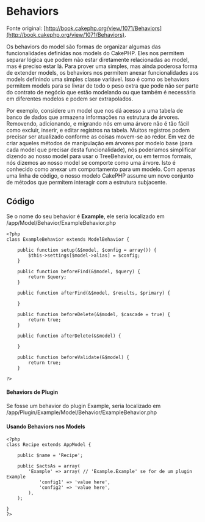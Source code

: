 # Behaviors

Fonte original: [http://book.cakephp.org/view/1071/Behaviors](http://book.cakephp.org/view/1071/Behaviors).

Os behaviors do model são formas de organizar algumas das funcionalidades definidas nos models do CakePHP. Eles nos permitem separar  lógica que podem não estar diretamente relacionadas ao model, mas é preciso estar lá. Para prover uma simples, mas ainda poderosa forma de extender models, os behaviors nos permitem anexar funcionalidades aos models definindo uma simples classe variável. Isso é como os behaviors permitem models para se livrar de todo o peso extra que pode não ser parte do contrato de negócio que estão modelando ou que também é necessária em diferentes modelos e podem ser extrapolados.

Por exemplo, considere um model que nos dá acesso a uma tabela de banco de dados que armazena informações na estrutura de árvores. Removendo, adicionando, e migrando nós em uma árvore não é tão fácil como excluir, inserir, e editar registros na tabela. Muitos registros podem precisar ser atualizado conforme as coisas movem-se ao redor. Em vez de criar aqueles métodos de manipulação em árvores por modelo base (para cada model que precisar desta funcionalidade), nós poderiamos simplificar dizendo ao nosso model para usar o TreeBehavior, ou em termos formais, nós dizemos ao nosso model se comporte como uma árvore. Isto é conhecido como anexar um comportamento para um modelo. Com apenas uma linha de código, o nosso modelo CakePHP assume um novo conjunto de métodos que permitem interagir com a estrutura subjacente.

## Código

Se o nome do seu behavior é **Example**, ele seria localizado em /app/Model/Behavior/ExampleBehavior.php

    <?php
    class ExampleBehavior extends ModelBehavior {
    
        public function setup(&$model, $config = array()) {
            $this->settings[$model->alias] = $config;
        }
    
        public function beforeFind(&$model, $query) {
            return $query;
        }
    
        public function afterFind(&$model, $results, $primary) {
    
        }

        public function beforeDelete(&$model, $cascade = true) {
            return true;
        }
    
        public function afterDelete(&$model) {
    
        }
    
        public function beforeValidate(&$model) {
            return true;
        }
    
    ?>

#### Behaviors de Plugin

Se fosse um behavior do plugin Example, seria localizado em /app/Plugin/Example/Model/Behavior/ExampleBehavior.php

#### Usando Behaviors nos Models

    <?php
    class Recipe extends AppModel {
    
        public $name = 'Recipe';

        public $actsAs = array(
            'Example' => array( // 'Example.Example' se for de um plugin Example
                'config1' => 'value here',
                'config2' => 'value here',
            ),
        );
    
    }
    ?>
